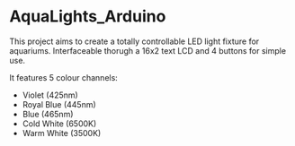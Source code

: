 # AquaLights_Arduino

This project aims to create a totally controllable LED light fixture for aquariums. Interfaceable thorugh a 16x2 text LCD and 4 buttons for simple use.

It features 5 colour channels:
- Violet (425nm)
- Royal Blue (445nm)
- Blue (465nm)
- Cold White (6500K)
- Warm White (3500K)
